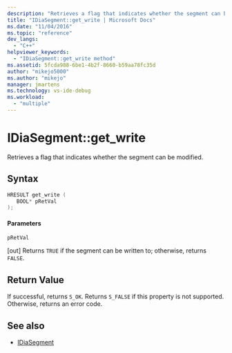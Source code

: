 ```yaml
---
description: "Retrieves a flag that indicates whether the segment can be modified."
title: "IDiaSegment::get_write | Microsoft Docs"
ms.date: "11/04/2016"
ms.topic: "reference"
dev_langs:
  - "C++"
helpviewer_keywords:
  - "IDiaSegment::get_write method"
ms.assetid: 5fcda988-6be1-4b2f-8660-b59aa78fc35d
author: "mikejo5000"
ms.author: "mikejo"
manager: jmartens
ms.technology: vs-ide-debug
ms.workload:
  - "multiple"
---
```

# IDiaSegment::get_write
Retrieves a flag that indicates whether the segment can be modified.

## Syntax

```C++
HRESULT get_write ( 
   BOOL* pRetVal
);
```

#### Parameters
 `pRetVal`

[out] Returns `TRUE` if the segment can be written to; otherwise, returns `FALSE`.

## Return Value
 If successful, returns `S_OK`. Returns `S_FALSE` if this property is not supported. Otherwise, returns an error code.

## See also
- [IDiaSegment](../../debugger/debug-interface-access/idiasegment.md)
